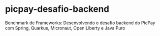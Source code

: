 # picpay-desafio-backend
Benchmark de Frameworks: Desenvolvendo o desafio backend do PicPay com Spring, Quarkus, Micronaut, Open Liberty e Java Puro
